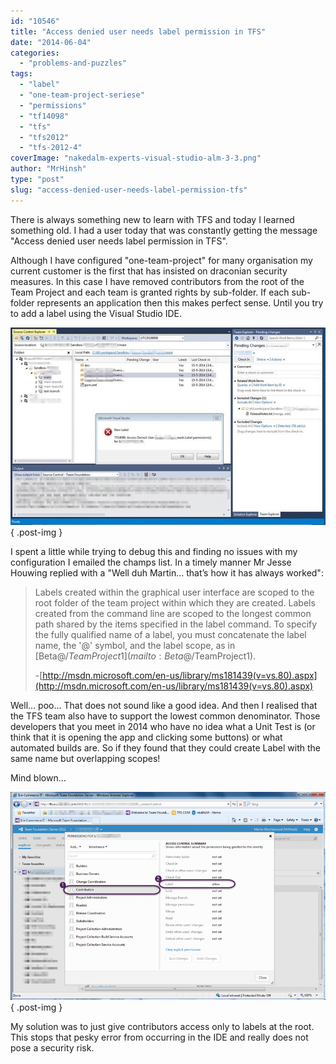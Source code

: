 ```yaml
---
id: "10546"
title: "Access denied user needs label permission in TFS"
date: "2014-06-04"
categories: 
  - "problems-and-puzzles"
tags: 
  - "label"
  - "one-team-project-seriese"
  - "permissions"
  - "tf14098"
  - "tfs"
  - "tfs2012"
  - "tfs-2012-4"
coverImage: "nakedalm-experts-visual-studio-alm-3-3.png"
author: "MrHinsh"
type: "post"
slug: "access-denied-user-needs-label-permission-tfs"
---
```


There is always something new to learn with TFS and today I learned something old. I had a user today that was constantly getting the message "Access denied user needs label permission in TFS".

Although I have configured "one-team-project" for many organisation my current customer is the first that has insisted on draconian security measures. In this case I have removed contributors from the root of the Team Project and each team is granted rights by sub-folder. If each sub-folder represents an application then this makes perfect sense. Until you try to add a label using the Visual Studio IDE.

![clip_image001](images/clip_image001-1-1.jpg "clip_image001")
{ .post-img }

I spent a little while trying to debug this and finding no issues with my configuration I emailed the champs list. In a timely manner Mr Jesse Houwing replied with a "Well duh Martin… that’s how it has always worked":

> Labels created within the graphical user interface are scoped to the root folder of the team project within which they are created. Labels created from the command line are scoped to the longest common path shared by the items specified in the label command. To specify the fully qualified name of a label, you must concatenate the label name, the '@' symbol, and the label scope, as in [Beta@$/TeamProject1](mailto:Beta@$/TeamProject1).
> 
> \-[http://msdn.microsoft.com/en-us/library/ms181439(v=vs.80).aspx](http://msdn.microsoft.com/en-us/library/ms181439(v=vs.80).aspx)

Well… poo… That does not sound like a good idea. And then I realised that the TFS team also have to support the lowest common denominator. Those developers that you meet in 2014 who have no idea what a Unit Test is (or think that it is opening the app and clicking some buttons) or what automated builds are. So if they found that they could create Label with the same name but overlapping scopes!

Mind blown…

![clip_image002](images/clip_image0022-2-2.png "clip_image002")
{ .post-img }

My solution was to just give contributors access only to labels at the root. This stops that pesky error from occurring in the IDE and really does not pose a security risk.


